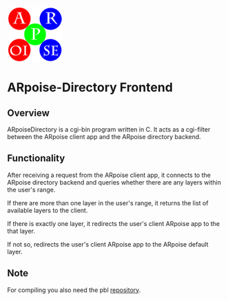![ARpoise Logo](/images/arpoise_logo_rgb-128.png)
# ARpoise-Directory Frontend

## Overview
ARpoiseDirectory is a cgi-bin program written in C.
It acts as a cgi-filter between the ARpoise client app and the ARpoise directory backend.

## Functionality
After receiving a request from the ARpoise client app,
it connects to the ARpoise directory backend and queries whether there are any layers within the user's range.

If there are more than one layer in the user's range, it returns the list of available layers to the client.

If there is exactly one layer, it redirects the user's client ARpoise app to the that layer.

If not so, redirects the user's client ARpoise app to the ARpoise default layer.

## Note
For compiling you also need the pbl
[repository](../pbl/src/).
